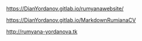 https://DianYordanov.gitlab.io/rumyanawebsite/

https://DianYordanov.gitlab.io/MarkdownRumianaCV

http://rumyana-yordanova.tk
